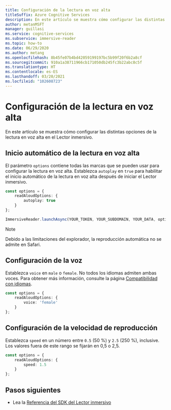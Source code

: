 ```yaml
---
title: Configuración de la lectura en voz alta
titleSuffix: Azure Cognitive Services
description: En este artículo se muestra cómo configurar las distintas opciones de la lectura en voz alta.
author: metanMSFT
manager: guillasi
ms.service: cognitive-services
ms.subservice: immersive-reader
ms.topic: how-to
ms.date: 06/29/2020
ms.author: metang
ms.openlocfilehash: 8b45fe07b4bd42059199197bc5b99f20f6b2a8cf
ms.sourcegitcommit: 910a1a38711966cb171050db245fc3b22abc8c5f
ms.translationtype: HT
ms.contentlocale: es-ES
ms.lasthandoff: 03/20/2021
ms.locfileid: "102608723"
---
```

# <a name="how-to-configure-read-aloud"></a>Configuración de la lectura en voz alta

En este artículo se muestra cómo configurar las distintas opciones de la lectura en voz alta en el Lector inmersivo.

## <a name="automatically-start-read-aloud"></a>Inicio automático de la lectura en voz alta

El parámetro `options` contiene todas las marcas que se pueden usar para configurar la lectura en voz alta. Establezca `autoplay` en `true` para habilitar el inicio automático de la lectura en voz alta después de iniciar el Lector inmersivo.

```typescript
const options = {
    readAloudOptions: {
        autoplay: true
    }
};

ImmersiveReader.launchAsync(YOUR_TOKEN, YOUR_SUBDOMAIN, YOUR_DATA, options);
```

> [!NOTE]
> Debido a las limitaciones del explorador, la reproducción automática no se admite en Safari.

## <a name="configure-the-voice"></a>Configuración de la voz

Establezca `voice` en `male` o `female`. No todos los idiomas admiten ambas voces. Para obtener más información, consulte la página [Compatibilidad con idiomas](./language-support.md).

```typescript
const options = {
    readAloudOptions: {
        voice: 'female'
    }
};
```

## <a name="configure-playback-speed"></a>Configuración de la velocidad de reproducción

Establezca `speed` en un número entre `0.5` (50 %) y `2.5` (250 %), inclusive. Los valores fuera de este rango se fijarán en 0,5 o 2,5.

```typescript
const options = {
    readAloudOptions: {
        speed: 1.5
    }
};
```

## <a name="next-steps"></a>Pasos siguientes

* Lea la [Referencia del SDK del Lector inmersivo](./reference.md)